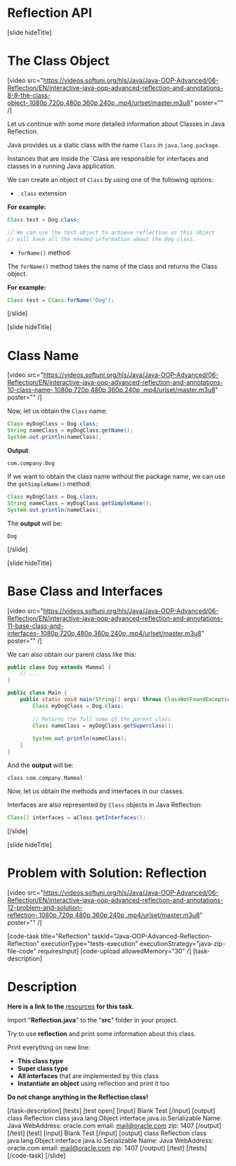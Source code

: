 # Reflection API

[slide hideTitle]

# The Class Object

[video src="https://videos.softuni.org/hls/Java/Java-OOP-Advanced/06-Reflection/EN/interactive-java-oop-advanced-reflection-and-annotations-8-9-the-class-object-,1080p,720p,480p,360p,240p,.mp4/urlset/master.m3u8" poster="" /]

Let us continue with some more detailed information about Classes in Java Reflection.

Java provides us a static class with the name `Class` in `java.lang.package`. 

Instances that are inside the `Class are responsible for interfaces and classes in a running Java application.

We can create an object of `Class` by using one of the following options:

- `.class` extension

**For example:**

``` java
Class test = Dog.class;

// We can use the test object to achieve reflection as this object
// will have all the needed information about the Dog class.
```

- `forName()` method

The `forName()` method takes the name of the class and returns the Class object.

**For example:**

``` java
Class test = Class.forName("Dog");
```

[/slide]

[slide hideTitle]

# Class Name

[video src="https://videos.softuni.org/hls/Java/Java-OOP-Advanced/06-Reflection/EN/interactive-java-oop-advanced-reflection-and-annotations-10-class-name-,1080p,720p,480p,360p,240p,.mp4/urlset/master.m3u8" poster="" /]

Now, let us obtain the `Class` name:


``` java
Class myDogClass = Dog.class;
String nameClass = myDogClass.getName();
System.out.println(nameClass);
```

**Output**:

```
com.company.Dog
```

If we want to obtain the class name without the package name, we can use the `getSimpleName()` method:

``` java
Class myDogClass = Dog.class;
String nameClass = myDogClass.getSimpleName();
System.out.println(nameClass);
```

The **output** will be:

```
Dog
```

[/slide]

[slide hideTitle]

# Base Class and Interfaces

[video src="https://videos.softuni.org/hls/Java/Java-OOP-Advanced/06-Reflection/EN/interactive-java-oop-advanced-reflection-and-annotations-11-base-class-and-interfaces-,1080p,720p,480p,360p,240p,.mp4/urlset/master.m3u8" poster="" /]

We can also obtain our parent class like this:

```java
public class Dog extends Mammal {
    // ...
}
```


```java
public class Main {
    public static void main(String[] args) throws ClassNotFoundException {
        Class myDogClass = Dog.class;
        
        // Returns the full name of the parent class
        Class nameClass = myDogClass.getSuperclass();   
        
        System.out.println(nameClass);
    }
}
```

And the **output** will be:

```
class com.company.Mammal
```


Now, let us obtain the methods and interfaces in our classes.

Interfaces are also represented by `Class` objects in Java Reflection:

``` java
Class[] interfaces = aClass.getInterfaces();
```


[/slide]

[slide hideTitle]
# Problem with Solution: Reflection

[video src="https://videos.softuni.org/hls/Java/Java-OOP-Advanced/06-Reflection/EN/interactive-java-oop-advanced-reflection-and-annotations-12-problem-and-solution-reflection-,1080p,720p,480p,360p,240p,.mp4/urlset/master.m3u8" poster="" /]

[code-task title="Reflection" taskId="Java-OOP-Advanced-Reflection-Reflection" executionType="tests-execution" executionStrategy="java-zip-file-code" requiresInput]
[code-upload allowedMemory="30" /] 
[task-description]
# Description

**Here is a link to the** [resources](https://videos.softuni.org/resources/java/java-oop-advanced/06.Java-OOP-Advanced-Reflection-and-Annotations-Lab.zip) **for this task.**

Import "**Reflection.java**" to the "**src**" folder in your project. 

Try to use **reflection** and print some information about this class. 

Print everything on new line:
- **This class type**
- **Super class type**
- **All interfaces** that are implemented by this class
- **Instantiate an object** using reflection and print it too

**Do not change anything in the Reflection class!**

[/task-description]
[tests]
[test open]
[input]
Blank Test
[/input]
[output]
class Reflection
class java.lang.Object
interface java.io.Serializable
Name: Java
WebAddress: oracle.com
email: mail@oracle.com
zip: 1407
[/output]
[/test]
[test]
[input]
Blank Test
[/input]
[output]
class Reflection
class java.lang.Object
interface java.io.Serializable
Name: Java
WebAddress: oracle.com
email: mail@oracle.com
zip: 1407
[/output]
[/test]
[/tests]
[/code-task]
[/slide]

